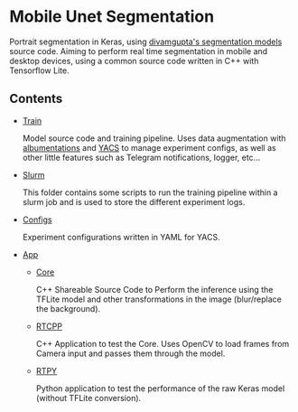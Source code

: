 
# Mobile Unet Segmentation

Portrait segmentation in Keras, using [divamgupta's segmentation models](https://github.com/divamgupta/image-segmentation-keras) source code. Aiming to perform real time segmentation in mobile and desktop devices, using a common source code written in C++ with Tensorflow Lite.

## Contents

- [Train](./train)

    Model source code and training pipeline. Uses data augmentation with [albumentations](https://github.com/albumentations-team/albumentations) and [YACS](https://github.com/rbgirshick/yacs) to manage experiment configs, as well as other little features such as Telegram notifications, logger, etc...

- [Slurm](./slurm)

    This folder contains some scripts to run the training pipeline within a slurm job and is used to store the different experiment logs.

- [Configs](./configs)

    Experiment configurations written in YAML for YACS.

- [App](./app)

    - [Core](./app/core)

        C++ Shareable Source Code to Perform the inference using the TFLite model and other transformations in the image (blur/replace the background).

    - [RTCPP](./app/rtcpp)

        C++ Application to test the Core. Uses OpenCV to load frames from Camera input and passes them through the model.

    - [RTPY](./app/rtpy)
		
		Python application to test the performance of the raw Keras model (without TFLite conversion).